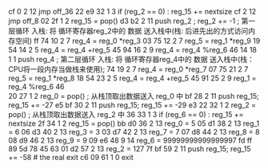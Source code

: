 cf  0  2 12 jmp    off_36
22
e9
32  1  3 if (reg_2  == 0) : reg_15 += nextsize
cf  2 12 jmp    off_8
02
2f  1  2 reg_15  = pop()
d3
b2  2 11 push reg_2 ; reg_2  += -1     ; 第一层循环 入栈: 将 循环寄存器reg_2中的 数据 送入栈中(栈: 后进先出的方式访问内存空间)
ff
74  10  2  7 reg_4   = reg_0 *reg_3
03
75  12  2  7 reg_5   = reg_1 *reg_9
19
54  14  2  5 reg_4   = reg_4 +reg_5
45
94  16  2  9 reg_4   = reg_4 %reg_6
46
14  18  1  1 push reg_4                ; 第二层循环 入栈: 将 循环寄存器reg_4中的 数据 送入栈中(栈：CPU将一段内存当做栈来使用); 
74  19  2  7 reg_4   = reg_0 *reg_7
07
75  21  2  7 reg_5   = reg_1 *reg_8
18
54  23  2  5 reg_4   = reg_4 +reg_5
45
91  25  2  9 reg_1   = reg_4 %reg_6
46  
20  27  1  2 reg_0   = pop()           ; 从栈顶取出数据送入 reg_0 中
bf  28  2 11 push reg_15; reg_15 += -27
e5
bf  30  2 11 push reg_15; reg_15 += -29
e3
22  32  1  2 reg_2   = pop()           ; 从栈顶取出数据送入 reg_2 中
36  33  1  3 if (reg_6  == 0) : reg_15 += nextsize
2f  34  1  2 reg_15  = pop()
bb
d0  36  2 13 reg_0   = 5
05
d1  38  2 13 reg_1   = 6
06
d3  40  2 13 reg_3   = 3
03
d7  42  2 13 reg_7   = 7
07
d8  44  2 13 reg_8   = 8
08
d9  46  2 13 reg_9   = 9
09
e6  48  9 14 reg_6   = 99999999999999997
fd
ff
89
5d
78
45
63
01
d2  57  2 13 reg_2   = 127
7f
bf  59  2 11 push reg_15; reg_15 += -58  # the real exit
c6
09  61  1  0 exit